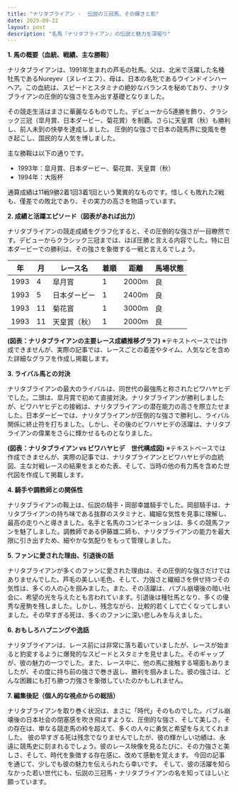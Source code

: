 ```yaml
---
title: "ナリタブライアン -  伝説の三冠馬、その輝きと影"
date: 2025-09-22
layout: post
description: "名馬『ナリタブライアン』の伝説と魅力を深堀り"
---
```


**1. 馬の概要（血統、戦績、主な勝鞍）**

ナリタブライアンは、1991年生まれの芦毛の牡馬。父は、北米で活躍した名種牡馬であるNureyev（ヌレイエフ）、母は、日本の名牝であるウインドインハーヘア。この血統は、スピードとスタミナの絶妙なバランスを秘めており、ナリタブライアンの圧倒的な強さを生み出す基礎となりました。

その競走生活はまさに華麗なるものでした。デビューから5連勝を飾り、クラシック三冠（皐月賞、日本ダービー、菊花賞）を制覇。さらに天皇賞（秋）も勝利し、前人未到の快挙を達成しました。  圧倒的な強さで日本の競馬界に旋風を巻き起こし、国民的な人気を博しました。

主な勝鞍は以下の通りです。

* 1993年：皐月賞、日本ダービー、菊花賞、天皇賞（秋）
* 1994年：大阪杯

通算成績は11戦9勝2着1回3着1回という驚異的なものです。惜しくも敗れた2戦も、僅差での敗北であり、その実力の高さを物語っています。


**2. 成績と活躍エピソード（図表があれば出力）**

ナリタブライアンの競走成績をグラフ化すると、その圧倒的な強さが一目瞭然です。デビューからクラシック三冠までは、ほぼ圧勝と言える内容でした。特に日本ダービーでの勝利は、その強さを象徴する一戦と言えるでしょう。

| 年 | 月 | レース名          | 着順 | 距離 | 馬場状態 |
|---|----|-----------------|-----|-----|---------|
| 1993 | 4 | 皐月賞            | 1   | 2000m | 良       |
| 1993 | 5 | 日本ダービー        | 1   | 2400m | 良       |
| 1993 | 11| 菊花賞            | 1   | 3000m | 良       |
| 1993 | 11| 天皇賞（秋）      | 1   | 2000m | 良       |


**(図表：ナリタブライアンの主要レース成績推移グラフ)**  ※テキストベースでは作成できませんが、実際の記事では、レースごとの着差やタイム、人気などを含めた詳細なグラフを作成し掲載します。


**3. ライバル馬との対決**

ナリタブライアンの最大のライバルは、同世代の最強馬と称されたビワハヤヒデでした。二頭は、皐月賞で初めて直接対決。ナリタブライアンが勝利しましたが、ビワハヤヒデとの接戦は、ナリタブライアンの潜在能力の高さを際立たせました。日本ダービーでは、ナリタブライアンが圧倒的な強さで勝利し、ライバル関係に終止符を打ちました。しかし、その後のビワハヤヒデの活躍は、ナリタブライアンの偉業をさらに輝かせるものとなりました。


**(図表：ナリタブライアン vs ビワハヤヒデ　世代構成図)** ※テキストベースでは作成できませんが、実際の記事では、ナリタブライアンとビワハヤヒデの血統図、主な対戦レースの結果をまとめた表、そして、当時の他の有力馬を含めた世代図を作成して掲載します。


**4. 騎手や調教師との関係性**

ナリタブライアンの鞍上は、伝説の騎手・岡部幸雄騎手でした。岡部騎手は、ナリタブライアンの持ち味である抜群のスタミナと、繊細な気性を見事に理解し、最高の走りへと導きました。名手と名馬のコンビネーションは、多くの競馬ファンを魅了しました。調教師である伊藤雄二師も、ナリタブライアンの能力を最大限に引き出すため、細やかな気配りをもって管理しました。


**5. ファンに愛された理由、引退後の話**

ナリタブライアンが多くのファンに愛された理由は、その圧倒的な強さだけではありませんでした。芦毛の美しい毛色、そして、力強さと繊細さを併せ持つその気性は、多くの人の心を掴みました。また、その活躍は、バブル崩壊後の暗い社会に、希望の光を与えたとも言われています。引退後は種牡馬となり、多くの優秀な産駒を残しました。しかし、残念ながら、比較的若くして亡くなってしまいました。その早すぎる死は、多くのファンに深い悲しみを与えました。


**6. おもしろハプニングや逸話**

ナリタブライアンは、レース前には非常に落ち着いていましたが、レースが始まると豹変するように爆発的なスピードとスタミナを見せました。そのギャップが、彼の魅力の一つでした。また、レース中に、他の馬に接触する場面もありましたが、その度に持ち前の強さで巻き返し、勝利を掴みました。彼の強さは、どんな困難にも打ち勝つ力強さを象徴していたのかもしれません。


**7. 編集後記（個人的な視点からの総括）**

ナリタブライアンを取り巻く状況は、まさに「時代」そのものでした。バブル崩壊後の日本社会の閉塞感を吹き飛ばすような、圧倒的な強さ、そして美しさ。その存在は、単なる競走馬の枠を超えて、多くの人々に勇気と希望を与えてくれました。  彼の早すぎる死は残念でなりませんでしたが、彼の輝かしい功績は、永遠に競馬史に刻まれるでしょう。彼のレース映像を見るたびに、その力強さと美しさ、そして、時代を象徴する存在感に、改めて感動を覚えます。  今回の記事を通じて、少しでも彼の魅力を伝えられたら幸いです。  そして、彼の活躍を知らなかった若い世代にも、伝説の三冠馬・ナリタブライアンの名を知ってほしいと願っています。
